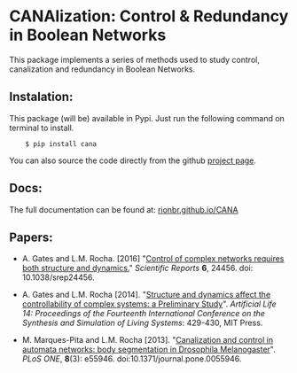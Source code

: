 CANAlization: Control & Redundancy in Boolean Networks
=======================================================

This package implements a series of methods used to study control, canalization and redundancy in Boolean Networks.

Instalation:
-------------

This package (will be) available in Pypi. Just run the following command on terminal to install.

```
    $ pip install cana
```

You can also source the code directly from the github [project page](https://github.com/rionbr/CANA).

Docs:
-------

The full documentation can be found at: [rionbr.github.io/CANA](https://rionbr.github.io/CANA)

Papers:
---------

- A. Gates and L.M. Rocha. [2016] "[Control of complex networks requires both structure and dynamics.](http://www.informatics.indiana.edu/rocha/publications/NSR16.php)" *Scientific Reports* **6**, 24456. doi: 10.1038/srep24456.

- A. Gates and L.M. Rocha [2014]. "[Structure and dynamics affect the controllability of complex systems: a Preliminary Study](http://www.informatics.indiana.edu/rocha/publications/alife14a.html)". *Artificial Life 14: Proceedings of the Fourteenth International Conference on the Synthesis and Simulation of Living Systems*: 429-430, MIT Press.

- M. Marques-Pita and L.M. Rocha [2013]. "[Canalization and control in automata networks: body segmentation in Drosophila Melanogaster](http://informatics.indiana.edu/rocha/publications/plos2012.html)". *PLoS ONE*, **8**(3): e55946. doi:10.1371/journal.pone.0055946.



